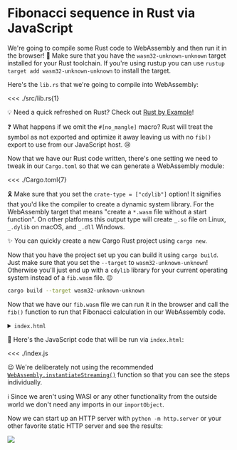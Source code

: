 # Fibonacci sequence in Rust via JavaScript

<OpenInGitHubCodespacesButton slug="fib-rs-js" />

We're going to compile some Rust code to WebAssembly and then run it in the browser! 🤩 Make sure that you have the `wasm32-unknown-unknown` target installed for your Rust toolchain. If you're using rustup you can use `rustup target add wasm32-unknown-unknown` to install the target.

Here's the `lib.rs` that we're going to compile into WebAssembly:

<<< ./src/lib.rs{1}

💡 Need a quick refreshed on Rust? Check out [Rust by Example](https://doc.rust-lang.org/rust-by-example/)!

❓ What happens if we omit the `#[no_mangle]` macro? Rust will treat the symbol as not exported and optimize it away leaving us with no `fib()` export to use from our JavaScript host. 😢

Now that we have our Rust code written, there's one setting we need to tweak in our `Cargo.toml` so that we can generate a WebAssembly module:

<<< ./Cargo.toml{7}

🎗️ Make sure that you set the `crate-type = ["cdylib"]` option! It signifies that you'd like the compiler to create a dynamic system library. For the WebAssembly target that means "create a `*.wasm` file without a start function". On other platforms this output type will create `_.so` file on Linux, `_.dylib` on macOS, and `_.dll` Windows.

✨ You can quickly create a new Cargo Rust project using `cargo new`.

Now that you have the project set up you can build it using `cargo build`. Just make sure that you set the `--target` to `wasm32-unknown-unknown`! Otherwise you'll just end up with a `cdylib` library for your current operating system instead of a `fib.wasm` file. 😉

```sh
cargo build --target wasm32-unknown-unknown
```

Now that we have our `fib.wasm` file we can run it in the browser and call the `fib()` function to run that Fibonacci calculation in our WebAssembly code.

<details><summary><code>index.html</code></summary>

<<< ./index.html

</details>

🚀 Here's the JavaScript code that will be run via `index.html`:

<<< ./index.js

😉 We're deliberately not using the recommended [`WebAssembly.instantiateStreaming()`](https://developer.mozilla.org/en-US/docs/WebAssembly/JavaScript_interface/instantiateStreaming_static) function so that you can see the steps individually.

ℹ Since we aren't using WASI or any other functionality from the outside world we don't need any imports in our `importObject`.

Now we can start up an HTTP server with `python -m http.server` or your other favorite static HTTP server and see the results:

![](https://i.imgur.com/p7J3AQY.png)
